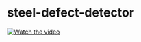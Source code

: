# steel-defect-detector
[![Watch the video](https://img.youtu.be/7_8XvV5yO68/maxresdefault.jpg)](https://youtu.be/7_8XvV5yO68)
